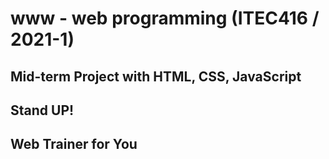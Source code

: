 # www - web programming (ITEC416 / 2021-1) 
## Mid-term Project with HTML, CSS, JavaScript

## Stand UP!
## Web Trainer for You
